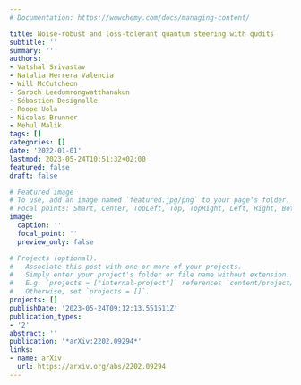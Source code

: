 ```yaml
---
# Documentation: https://wowchemy.com/docs/managing-content/

title: Noise-robust and loss-tolerant quantum steering with qudits
subtitle: ''
summary: ''
authors:
- Vatshal Srivastav
- Natalia Herrera Valencia
- Will McCutcheon
- Saroch Leedumrongwatthanakun
- Sébastien Designolle
- Roope Uola
- Nicolas Brunner
- Mehul Malik
tags: []
categories: []
date: '2022-01-01'
lastmod: 2023-05-24T10:51:32+02:00
featured: false
draft: false

# Featured image
# To use, add an image named `featured.jpg/png` to your page's folder.
# Focal points: Smart, Center, TopLeft, Top, TopRight, Left, Right, BottomLeft, Bottom, BottomRight.
image:
  caption: ''
  focal_point: ''
  preview_only: false

# Projects (optional).
#   Associate this post with one or more of your projects.
#   Simply enter your project's folder or file name without extension.
#   E.g. `projects = ["internal-project"]` references `content/project/deep-learning/index.md`.
#   Otherwise, set `projects = []`.
projects: []
publishDate: '2023-05-24T09:12:13.551511Z'
publication_types:
- '2'
abstract: ''
publication: '*arXiv:2202.09294*'
links:
- name: arXiv
  url: https://arxiv.org/abs/2202.09294
---
```

